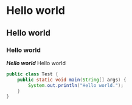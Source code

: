 # Hello world
## Hello world
### Hello world

***Hello world***
Hello world



```java
public class Test {
    public static void main(String[] args) {
        System.out.println("Hello world.");
    }
}
```
